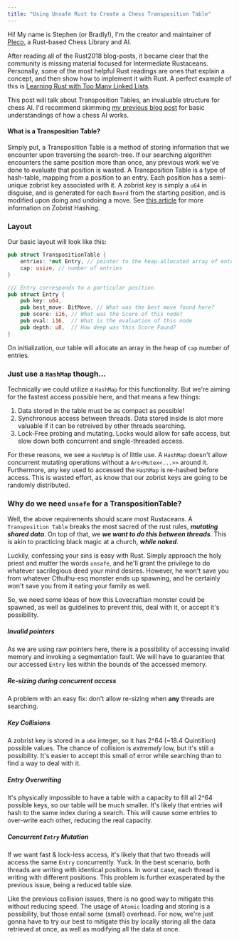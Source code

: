 ```yaml
---
title: "Using Unsafe Rust to Create a Chess Transposition Table"
---
```


Hi! My name is Stephen (or Bradly!), I'm the creator and maintainer of  
[Pleco](https://github.com/sfleischman105/Pleco), a Rust-based Chess Library and AI. 

After reading all of the Rust2018 blog-posts, it became clear that the community is missing
material focused for Intermediate Rustaceans. Personally, some of the most helpful Rust readings 
are ones that explain a concept, and then show how to implement it with Rust. A perfect example of 
this is [Learning Rust with Too Many Linked Lists](http://cglab.ca/~abeinges/blah/too-many-lists/book/).

This post will talk about Transposition Tables, an invaluable structure for chess AI. I'd recommend 
skimming [my previous blog post](https://sfleischman105.github.io/2017/10/26/creating-a-chess-engine.html) 
for basic understandings of how a chess AI works.

#### What is a Transposition Table?

Simply put, a Transposition Table is a method of storing information that we encounter upon traversing
the search-tree. If our searching algorithm encounters the same position more than once, any previous 
work we've done to evaluate that position is wasted. A Transposition Table is a type of hash-table,
mapping from a position to an entry. Each position has a semi-unique zobrist key associated with it.
A zobrist key is simply a `u64` in disguise, and is generated for each `Board` from the starting position,
and is modified upon doing and undoing a move. See [this article](https://en.wikipedia.org/wiki/Zobrist_hashing)
for more information on Zobrist Hashing.

### Layout

Our basic layout will look like this:

```rust
pub struct TranspositionTable {
    entries: *mut Entry, // pointer to the heap-allocated array of entries
    cap: usize, // number of entries
}

/// Entry corresponds to a particular position
pub struct Entry {
    pub key: u64,
    pub best_move: BitMove, // What was the best move found here?
    pub score: i16, // What was the Score of this node?
    pub eval: i16,  // What is the evaluation of this node
    pub depth: u8,  // How deep was this Score Found?
}
```

On initialization, our table will allocate an array in the heap of `cap` number of entries.  

### Just use a `HashMap` though...

Technically we could utilize a `HashMap` for this functionality. But we're aiming for the fastest access
possible here, and that means a few things:
1. Data stored in the table must be as compact as possible!
2. Synchronous access between threads. Data stored inside is alot more valuable if it can be retreived by 
other threads searching.
3. Lock-Free probing and mutating. Locks would allow for safe access, but slow down both concurrent and
single-threaded access.


For these reasons, we see a `HashMap` is of little use. A `HashMap` doesn't allow concurrent mutating 
operations without a `Arc<Mutex<...>>` around it. Furthermore, any key used to accessed the `HashMap` 
is re-hashed before access. This is wasted effort, as know that our zobrist keys are going to be
randomly distributed. 

### Why do we need `unsafe` for a TranspositionTable?

Well, the above requirements should scare most Rustaceans. A `Transposition Table` breaks the most
sacred of the rust rules, *__mutating shared data__*. On top of that, we *__we want to do this 
between threads__*. This is akin to practicing black magic at a church, *__while naked__*.

Luckily, confessing your sins is easy with Rust. Simply approach the holy priest and mutter the 
words `unsafe`, and he'll grant the privilege to do whatever sacrilegious deed your mind desires. 
However, he won't save you from whatever Cthulhu-esq monster ends up spawning, and he certainly
won't save you from it eating your family as well. 

So, we need some ideas of how this Lovecraftian monster could be spawned, as well as guidelines
to prevent this, deal with it, or accept it's possibility.

##### Invalid pointers

As we are using raw pointers here, there is a possibility of accessing invalid memory and invoking
a segmentation fault. We will have to guarantee that our accessed `Entry` lies within the bounds of
the accessed memory. 

##### Re-sizing during concurrent access

A problem with an easy fix: don't allow re-sizing when **any** threads are searching.

##### Key Collisions

A zobrist key is stored in a `u64` integer, so it has 2^64 (~18.4 Quintillion) possible values.
The chance of collision is *extremely* low, but it's still a possibility. It's easier to accept 
this small of error while searching than to find a way to deal with it.

##### Entry Overwriting

It's physically impossible to have a table with a capacity to fill all 2^64 possible keys, so
our table will be much smaller. It's likely that entries will hash to the same index during a
search. This will cause some entries to over-write each other, reducing the real capacity. 

##### Concurrent `Entry` Mutation

If we want fast & lock-less access, it's likely that that two threads will access the same 
`Entry` concurrently. Yuck. In the best scenario, both threads are writing with identical positions. 
In worst case, each thread is writing with different positions. This problem is further exasperated 
by the previous issue, being a reduced table size. 

Like the previous collision issues, there is no good way to mitigate this without reducing speed. 
The usage of `Atomic` loading and storing is a possibility, but those entail some (small) overhead.
For now, we're just gonna have to try our best to mitigate this by locally storing all the data
retrieved at once, as well as modifying all the data at once.




